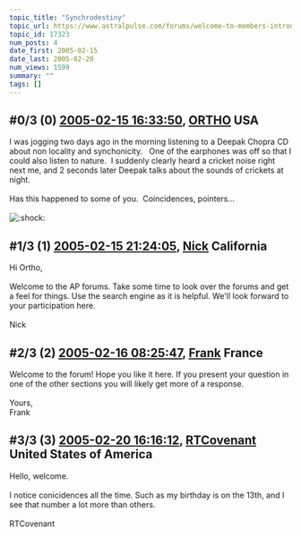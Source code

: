 ```yaml
---
topic_title: "Synchrodestiny"
topic_url: https://www.astralpulse.com/forums/welcome-to-members-introductions!/synchrodestiny
topic_id: 17323
num_posts: 4
date_first: 2005-02-15
date_last: 2005-02-20
num_views: 1599
summary: ""
tags: []
---
```


## \#0/3 (0) [2005-02-15 16:33:50](https://www.astralpulse.com/forums/index.php?msg=149836), [ORTHO](https://www.astralpulse.com/forums/profile/?u=8399) USA ##
<section>
I was jogging two days ago in the morning listening to a Deepak Chopra CD about non locality and synchonicity.   One of the earphones was off so that I could also listen to nature.  I suddenly clearly heard a cricket noise right next me, and 2 seconds later Deepak talks about the sounds of crickets at night.
<br>
<br>
Has this happened to some of you.  Coincidences, pointers...
<br>
<br>
<img alt=":shock:" class="smiley" src="https://www.astralpulse.com/forums/Smileys/fugue/shocked.png" title="Shocked"/>
</section>

## \#1/3 (1) [2005-02-15 21:24:05](https://www.astralpulse.com/forums/index.php?msg=149924), [Nick](https://www.astralpulse.com/forums/profile/?u=2080) California ##
<section>
Hi Ortho,
<br>
<br>
Welcome to the AP forums. Take some time to look over the forums and get a feel for things. Use the search engine as it is helpful. We'll look forward to your participation here.
<br>
<br>
Nick
</section>

## \#2/3 (2) [2005-02-16 08:25:47](https://www.astralpulse.com/forums/index.php?msg=150019), [Frank](https://www.astralpulse.com/forums/profile/?u=359) France ##
<section>
Welcome to the forum! Hope you like it here. If you present your question in one of the other sections you will likely get more of a response.
<br>
<br>
Yours,
<br>
Frank
</section>

## \#3/3 (3) [2005-02-20 16:16:12](https://www.astralpulse.com/forums/index.php?msg=150959), [RTCovenant](https://www.astralpulse.com/forums/profile/?u=8389) United States of America ##
<section>
Hello, welcome.
<br>
<br>
I notice conicidences all the time. Such as my birthday is on the 13th, and I see that number a lot more than others.
<br>
<br>
RTCovenant
</section>